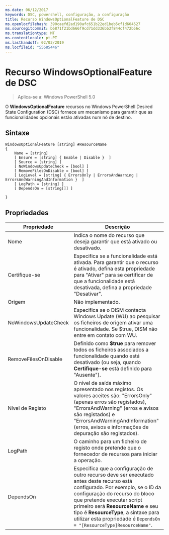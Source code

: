 ```yaml
---
ms.date: 06/12/2017
keywords: DSC, powershell, configuração, a configuração
title: Recurso WindowsOptionalFeature de DSC
ms.openlocfilehash: 390caefd2ad190afc651b22ed1beb5cf1d604527
ms.sourcegitcommit: b6871f21bd666f9cd71dd336bb3f844cf472b56c
ms.translationtype: MT
ms.contentlocale: pt-PT
ms.lasthandoff: 02/03/2019
ms.locfileid: "55685446"
---
```

# <a name="dsc-windowsoptionalfeature-resource"></a>Recurso WindowsOptionalFeature de DSC

> Aplica-se a: Windows PowerShell 5.0

O **WindowsOptionalFeature** recursos no Windows PowerShell Desired State Configuration (DSC) fornece um mecanismo para garantir que as funcionalidades opcionais estão ativadas num nó de destino.

## <a name="syntax"></a>Sintaxe

```
WindowsOptionalFeature [string] #ResourceName
{
    Name = [string]
    [ Ensure = [string] { Enable | Disable }  ]
    [ Source = [string] ]
    [ NoWindowsUpdateCheck = [bool] ]
    [ RemoveFilesOnDisable = [bool] ]
    [ LogLevel = [string] { ErrorsOnly | ErrorsAndWarning | ErrorsAndWarningAndInformation }  ]
    [ LogPath = [string] ]
    [ DependsOn = [string[]] ]

}
```

## <a name="properties"></a>Propriedades

|  Propriedade  |  Descrição   |
|---|---|
| Nome| Indica o nome do recurso que deseja garantir que está ativado ou desativado.|
| Certifique-se| Especifica se a funcionalidade está ativada. Para garantir que o recurso é ativado, defina esta propriedade para "Ativar" para se certificar de que a funcionalidade está desativada, defina a propriedade "Desativar".|
| Origem| Não implementado.|
| NoWindowsUpdateCheck| Especifica se o DISM contacta Windows Update (WU) ao pesquisar os ficheiros de origem ativar uma funcionalidade. Se $true, DISM não entre em contato com WU.|
| RemoveFilesOnDisable| Definido como **$true** para remover todos os ficheiros associados a funcionalidade quando está desativado (ou seja, quando **Certifique-se** está definido para "Ausente").|
| Nível de Registo| O nível de saída máximo apresentado nos registos. Os valores aceites são: "ErrorsOnly" (apenas erros são registados), "ErrorsAndWarning" (erros e avisos são registados) e "ErrorsAndWarningAndInformation" (erros, avisos e informações de depuração são registados).|
| LogPath| O caminho para um ficheiro de registo onde pretende que o fornecedor de recursos para iniciar a operação.|
| DependsOn| Especifica que a configuração de outro recurso deve ser executado antes deste recurso está configurado. Por exemplo, se o ID da configuração do recurso do bloco que pretende executar script primeiro será __ResourceName__ e seu tipo é __ResourceType__, a sintaxe para utilizar esta propriedade é `DependsOn = "[ResourceType]ResourceName"`.|